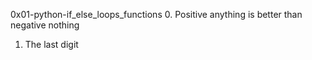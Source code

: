 0x01-python-if_else_loops_functions
0. Positive anything is better than negative nothing
1. The last digit
